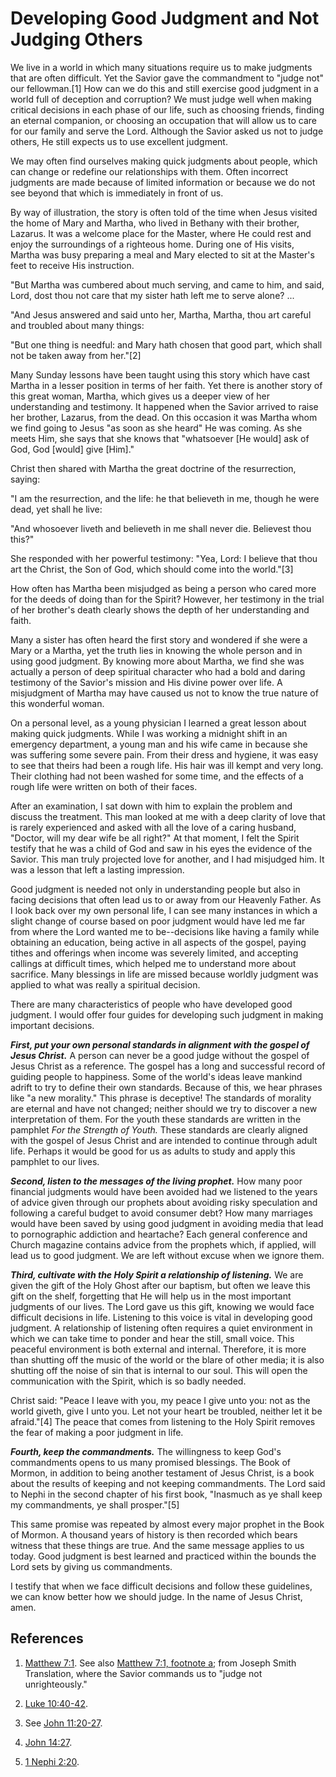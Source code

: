 # Developing Good Judgment and Not Judging Others

We live in a world in which many situations require us to make judgments that
are often difficult. Yet the Savior gave the commandment to "judge not" our
fellowman.[1] How can we do this and still exercise good judgment in a world
full of deception and corruption? We must judge well when making critical
decisions in each phase of our life, such as choosing friends, finding an
eternal companion, or choosing an occupation that will allow us to care for
our family and serve the Lord. Although the Savior asked us not to judge
others, He still expects us to use excellent judgment.

We may often find ourselves making quick judgments about people, which can
change or redefine our relationships with them. Often incorrect judgments are
made because of limited information or because we do not see beyond that which
is immediately in front of us.

By way of illustration, the story is often told of the time when Jesus visited
the home of Mary and Martha, who lived in Bethany with their brother, Lazarus.
It was a welcome place for the Master, where He could rest and enjoy the
surroundings of a righteous home. During one of His visits, Martha was busy
preparing a meal and Mary elected to sit at the Master's feet to receive His
instruction.

"But Martha was cumbered about much serving, and came to him, and said, Lord,
dost thou not care that my sister hath left me to serve alone? ...

"And Jesus answered and said unto her, Martha, Martha, thou art careful and
troubled about many things:

"But one thing is needful: and Mary hath chosen that good part, which shall
not be taken away from her."[2]

Many Sunday lessons have been taught using this story which have cast Martha
in a lesser position in terms of her faith. Yet there is another story of this
great woman, Martha, which gives us a deeper view of her understanding and
testimony. It happened when the Savior arrived to raise her brother, Lazarus,
from the dead. On this occasion it was Martha whom we find going to Jesus "as
soon as she heard" He was coming. As she meets Him, she says that she knows
that "whatsoever [He would] ask of God, God [would] give [Him]."

Christ then shared with Martha the great doctrine of the resurrection, saying:

"I am the resurrection, and the life: he that believeth in me, though he were
dead, yet shall he live:

"And whosoever liveth and believeth in me shall never die. Believest thou
this?"

She responded with her powerful testimony: "Yea, Lord: I believe that thou art
the Christ, the Son of God, which should come into the world."[3]

How often has Martha been misjudged as being a person who cared more for the
deeds of doing than for the Spirit? However, her testimony in the trial of her
brother's death clearly shows the depth of her understanding and faith.

Many a sister has often heard the first story and wondered if she were a Mary
or a Martha, yet the truth lies in knowing the whole person and in using good
judgment. By knowing more about Martha, we find she was actually a person of
deep spiritual character who had a bold and daring testimony of the Savior's
mission and His divine power over life. A misjudgment of Martha may have
caused us not to know the true nature of this wonderful woman.

On a personal level, as a young physician I learned a great lesson about
making quick judgments. While I was working a midnight shift in an emergency
department, a young man and his wife came in because she was suffering some
severe pain. From their dress and hygiene, it was easy to see that theirs had
been a rough life. His hair was ill kempt and very long. Their clothing had
not been washed for some time, and the effects of a rough life were written on
both of their faces.

After an examination, I sat down with him to explain the problem and discuss
the treatment. This man looked at me with a deep clarity of love that is
rarely experienced and asked with all the love of a caring husband, "Doctor,
will my dear wife be all right?" At that moment, I felt the Spirit testify
that he was a child of God and saw in his eyes the evidence of the Savior.
This man truly projected love for another, and I had misjudged him. It was a
lesson that left a lasting impression.

Good judgment is needed not only in understanding people but also in facing
decisions that often lead us to or away from our Heavenly Father. As I look
back over my own personal life, I can see many instances in which a slight
change of course based on poor judgment would have led me far from where the
Lord wanted me to be--decisions like having a family while obtaining an
education, being active in all aspects of the gospel, paying tithes and
offerings when income was severely limited, and accepting callings at
difficult times, which helped me to understand more about sacrifice. Many
blessings in life are missed because worldly judgment was applied to what was
really a spiritual decision.

There are many characteristics of people who have developed good judgment. I
would offer four guides for developing such judgment in making important
decisions.

**_First, put your own personal standards in alignment with the gospel of Jesus Christ._** A person can never be a good judge without the gospel of Jesus Christ as a reference. The gospel has a long and successful record of guiding people to happiness. Some of the world's ideas leave mankind adrift to try to define their own standards. Because of this, we hear phrases like "a new morality." This phrase is deceptive! The standards of morality are eternal and have not changed; neither should we try to discover a new interpretation of them. For the youth these standards are written in the pamphlet _For the Strength of Youth._ These standards are clearly aligned with the gospel of Jesus Christ and are intended to continue through adult life. Perhaps it would be good for us as adults to study and apply this pamphlet to our lives.

**_Second, listen to the messages of the living prophet._** How many poor financial judgments would have been avoided had we listened to the years of advice given through our prophets about avoiding risky speculation and following a careful budget to avoid consumer debt? How many marriages would have been saved by using good judgment in avoiding media that lead to pornographic addiction and heartache? Each general conference and Church magazine contains advice from the prophets which, if applied, will lead us to good judgment. We are left without excuse when we ignore them.

**_Third, cultivate with the Holy Spirit a relationship of listening._** We are given the gift of the Holy Ghost after our baptism, but often we leave this gift on the shelf, forgetting that He will help us in the most important judgments of our lives. The Lord gave us this gift, knowing we would face difficult decisions in life. Listening to this voice is vital in developing good judgment. A relationship of listening often requires a quiet environment in which we can take time to ponder and hear the still, small voice. This peaceful environment is both external and internal. Therefore, it is more than shutting off the music of the world or the blare of other media; it is also shutting off the noise of sin that is internal to our soul. This will open the communication with the Spirit, which is so badly needed.

Christ said: "Peace I leave with you, my peace I give unto you: not as the
world giveth, give I unto you. Let not your heart be troubled, neither let it
be afraid."[4] The peace that comes from listening to the Holy Spirit removes
the fear of making a poor judgment in life.

**_Fourth, keep the commandments._** The willingness to keep God's commandments opens to us many promised blessings. The Book of Mormon, in addition to being another testament of Jesus Christ, is a book about the results of keeping and not keeping commandments. The Lord said to Nephi in the second chapter of his first book, "Inasmuch as ye shall keep my commandments, ye shall prosper."[5]

This same promise was repeated by almost every major prophet in the Book of
Mormon. A thousand years of history is then recorded which bears witness that
these things are true. And the same message applies to us today. Good judgment
is best learned and practiced within the bounds the Lord sets by giving us
commandments.

I testify that when we face difficult decisions and follow these guidelines,
we can know better how we should judge. In the name of Jesus Christ, amen.

## References

  1. [Matthew 7:1](https://www.lds.org/scriptures/nt/matt/7.1?lang=eng#0). See also [Matthew 7:1, footnote a](https://www.lds.org/scriptures/nt/matt/7.1a?lang=eng); from Joseph Smith Translation, where the Savior commands us to "judge not unrighteously."

  2. [Luke 10:40-42](https://www.lds.org/scriptures/nt/luke/10.40-42?lang=eng#39).

  3. See [John 11:20-27](https://www.lds.org/scriptures/nt/john/11.20-27?lang=eng#19).

  4. [John 14:27](https://www.lds.org/scriptures/nt/john/14.27?lang=eng#26).

  5. [1 Nephi 2:20](https://www.lds.org/scriptures/bofm/1-ne/2.20?lang=eng#19).


